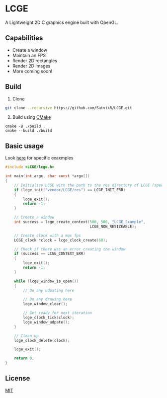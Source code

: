 # LCGE
A Lightweight 2D C graphics engine built with OpenGL.

## Capabilities

 - Create a window
 - Maintain an FPS
 - Render 2D rectangles
 - Render 2D images
 - More coming soon!
## Build

1. Clone

```sh
git clone --recursive https://github.com/SatvikR/LCGE.git
```

2. Build using [CMake](https://cmake.org/)

```
cmake -B ./build .
cmake --build ./build
```

## Basic usage

Look [here](https://github.com/SatvikR/LCGE/tree/main/tests) for specific exaxmples

```c
#include <LCGE/lcge.h>

int main(int argc, char const *argv[])
{
    // Initialize LCGE with the path to the res directory of LCGE (specific to you)
    if (lcge_init("vendor/LCGE/res") == LCGE_INIT_ERR)
    {
        lcge_exit();
        return -1;
    }

    // Create a window
    int success = lcge_create_context(500, 500, "LCGE Example",
                                      LCGE_NON_RESIZEABLE);

    // Create clock with a max fps
    LCGE_clock *clock = lcge_clock_create(60);

    // Check if there was an error creating the window
    if (success == LCGE_CONTEXT_ERR)
    {
        lcge_exit();
        return -1;
    }

    while (lcge_window_is_open())
    {
        // Do any udpating here

        // Do any drawing here
        lcge_window_clear();

        // Get ready for next iteration
        lcge_clock_tick(clock);
        lcge_window_udpate();
    }

    // Clean up
    lcge_clock_delete(clock);

    lcge_exit();

    return 0;
}
```

## License

[MIT](https://github.com/SatvikR/LCGE/blob/main/LICENSE)
